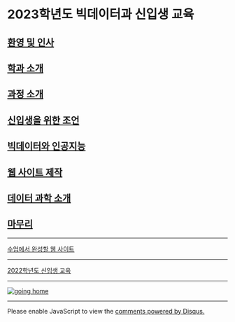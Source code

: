 # 2023학년도 빅데이터과 신입생 교육

## [환영 및 인사](./1_greetings.md)
## [학과 소개](./2_big_data.md)
## [과정 소개](./3_course.md)
<!-- ## [조언](./4_advice.md) -->
## [신입생을 위한 조언](./)
## [빅데이터와 인공지능](./)
## [웹 사이트 제작](./)
## [데이터 과학 소개](./)
## [마무리]()
<!-- ## [빅데이터와 인공지능](./8_bigdata_ai.md)
## [웹 사이트 제작](./5_website.md)
## [데이터 과학 소개](./6_visualize_data.md)
## [마무리](./7_epilog.md) -->

---

[수업에서 완성할 웹 사이트](https://logistex.github.io/test0100/)

---
<!-- 

[출석부 확인](https://docs.google.com/spreadsheets/d/1Bx5xXdcmkvvaHV0e-xrcyFfQGbgV5OEA/edit#gid=1170848314)

--- -->

[2022학년도 신입생 교육](https://logistex.github.io/big_data/)

---

[![going home](https://user-images.githubusercontent.com/10287629/104793991-511fcd80-57e8-11eb-86c8-27356c8dd83d.png)](https://logistex.github.io/smart_IT/)

---

<p stylle="margin-top:50px">
    <div id="disqus_thread" stylle="margin-top:100px"></div>
<script>

/**
*  RECOMMENDED CONFIGURATION VARIABLES: EDIT AND UNCOMMENT THE SECTION BELOW TO INSERT DYNAMIC VALUES FROM YOUR PLATFORM OR CMS.
*  LEARN WHY DEFINING THESE VARIABLES IS IMPORTANT: https://disqus.com/admin/universalcode/#configuration-variables*/
/*
var disqus_config = function () {
this.page.url = PAGE_URL;  // Replace PAGE_URL with your page's canonical URL variable
this.page.identifier = PAGE_IDENTIFIER; // Replace PAGE_IDENTIFIER with your page's unique identifier variable
};
*/
(function() { // DON'T EDIT BELOW THIS LINE
var d = document, s = d.createElement('script');
s.src = 'https://WEB1-2.disqus.com/embed.js';
s.setAttribute('data-timestamp', +new Date());
(d.head || d.body).appendChild(s);
})();
</script>
<noscript>Please enable JavaScript to view the <a href="https://disqus.com/?ref_noscript">comments powered by Disqus.</a></noscript>
</p>
